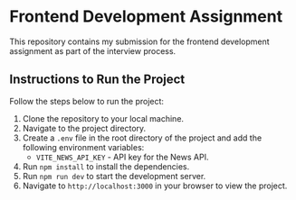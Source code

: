# Frontend Development Assignment

This repository contains my submission for the frontend development assignment as part of the interview process.

## Instructions to Run the Project

Follow the steps below to run the project:

1. Clone the repository to your local machine.
2. Navigate to the project directory.
3. Create a `.env` file in the root directory of the project and add the following environment variables:
    - `VITE_NEWS_API_KEY` - API key for the News API.
4. Run `npm install` to install the dependencies.
5. Run `npm run dev` to start the development server.
6. Navigate to `http://localhost:3000` in your browser to view the project.
